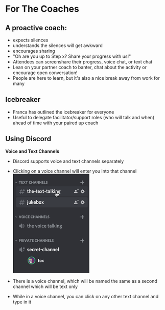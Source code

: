 # For The Coaches

## A proactive coach:
- expects silences
- understands the silences will get awkward
- encourages sharing
- "Oh are you up to Step x? Share your progress with us!"
- Attendees can screenshare their progress, voice chat, or text chat
- Lean on your partner coach to banter, chat about the activity or encourage open conversation!
- People are here to learn, but it's also a nice break away from work for many

## Icebreaker
- Franca has outlined the icebreaker for everyone
- Useful to delegate facilitator/support roles (who will talk and when) ahead of time with your paired up coach

## Using Discord

__Voice and Text Channels__
- Discord supports voice and text channels separately

- Clicking on a voice channel will enter you into that channel
![Joining a voice channel example](https://github.com/nekosoft/just-discord-things/blob/instructions/discord%20gifs/channel_categories.gif)

- There is a voice channel, which will be named the same as a second channel which will be text only
- While in a voice channel, you can click on any other text channel and type in it